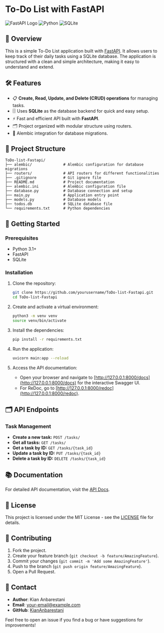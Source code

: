 
# To-Do List with FastAPI

![FastAPI Logo](https://img.shields.io/badge/FastAPI-0.70.0-green.svg) ![Python](https://img.shields.io/badge/Python-3.8-blue.svg) ![SQLite](https://img.shields.io/badge/SQLite-3-lightgrey.svg)

## 🚀 Overview

This is a simple To-Do List application built with [FastAPI](https://fastapi.tiangolo.com/). It allows users to keep track of their daily tasks using a SQLite database. The application is structured with a clean and simple architecture, making it easy to understand and extend.

## 🛠 Features

- 📋 **Create, Read, Update, and Delete (CRUD) operations** for managing tasks.
- 🗄️ Uses **SQLite** as the database backend for quick and easy setup.
- ⚡ Fast and efficient API built with **FastAPI**.
- 🗂️ Project organized with modular structure using routers.
- 📜 Alembic integration for database migrations.

## 📂 Project Structure

```
ToDo-list-Fastapi/
├── alembic/              # Alembic configuration for database migrations
├── routers/              # API routers for different functionalities
├── .gitignore            # Git ignore file
├── README.md             # Project documentation
├── alembic.ini           # Alembic configuration file
├── database.py           # Database connection and setup
├── main.py               # Application entry point
├── models.py             # Database models
├── todos.db              # SQLite database file
└── requirements.txt      # Python dependencies
```

## 🚀 Getting Started

### Prerequisites

- Python 3.1+
- FastAPI
- SQLite

### Installation

1. Clone the repository:

    ```bash
    git clone https://github.com/yourusername/ToDo-list-Fastapi.git
    cd ToDo-list-Fastapi
    ```

2. Create and activate a virtual environment:

    ```bash
    python3 -m venv venv
    source venv/bin/activate
    ```

3. Install the dependencies:

    ```bash
    pip install -r requirements.txt
    ```

4. Run the application:

    ```bash
    uvicorn main:app --reload
    ```

5. Access the API documentation:

   - Open your browser and navigate to [http://127.0.0.1:8000/docs](http://127.0.0.1:8000/docs) for the interactive Swagger UI.
   - For ReDoc, go to [http://127.0.0.1:8000/redoc](http://127.0.0.1:8000/redoc).

## 🗂 API Endpoints

### Task Management

- **Create a new task:** `POST /tasks/`
- **Get all tasks:** `GET /tasks/`
- **Get a task by ID:** `GET /tasks/{task_id}`
- **Update a task by ID:** `PUT /tasks/{task_id}`
- **Delete a task by ID:** `DELETE /tasks/{task_id}`

## 📚 Documentation

For detailed API documentation, visit the [API Docs](http://127.0.0.1:8000/docs).

## 📝 License

This project is licensed under the MIT License - see the [LICENSE](LICENSE) file for details.

## 🤝 Contributing

1. Fork the project.
2. Create your feature branch (`git checkout -b feature/AmazingFeature`).
3. Commit your changes (`git commit -m 'Add some AmazingFeature'`).
4. Push to the branch (`git push origin feature/AmazingFeature`).
5. Open a Pull Request.

## 💬 Contact

- **Author**: Kian Anbarestani
- **Email**: [your-email@example.com](mailto:your-email@example.com)
- **GitHub**: [KianAnbarestani](https://github.com/KianAnbarestani)

Feel free to open an issue if you find a bug or have suggestions for improvements!
